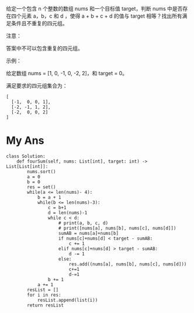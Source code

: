 给定一个包含 n 个整数的数组 nums 和一个目标值 target，判断 nums 中是否存在四个元素 a，b，c 和 d ，使得 a + b + c + d 的值与 target 相等？找出所有满足条件且不重复的四元组。

注意：

答案中不可以包含重复的四元组。

示例：

给定数组 nums = [1, 0, -1, 0, -2, 2]，和 target = 0。

满足要求的四元组集合为：
```
[
  [-1,  0, 0, 1],
  [-2, -1, 1, 2],
  [-2,  0, 0, 2]
]
```

# My Ans
```
class Solution:
    def fourSum(self, nums: List[int], target: int) -> List[List[int]]:
        nums.sort()
        a = 0
        b = 0
        res = set()
        while(a <= len(nums)- 4):
            b = a + 1
            while(b <= len(nums)-3):
                c = b+1
                d = len(nums)-1
                while c < d:
                    # print(a, b, c, d)
                    # print([nums[a], nums[b], nums[c], nums[d]])    
                    sumAB = nums[a]+nums[b]
                    if nums[c]+nums[d] < target - sumAB:
                        c += 1
                    elif nums[c]+nums[d] > target - sumAB:
                        d -= 1
                    else:
                        res.add((nums[a], nums[b], nums[c], nums[d]))
                        c+=1
                        d-=1
                b += 1
            a += 1
        resList = []
        for i in res:
            resList.append(list(i))
        return resList
```